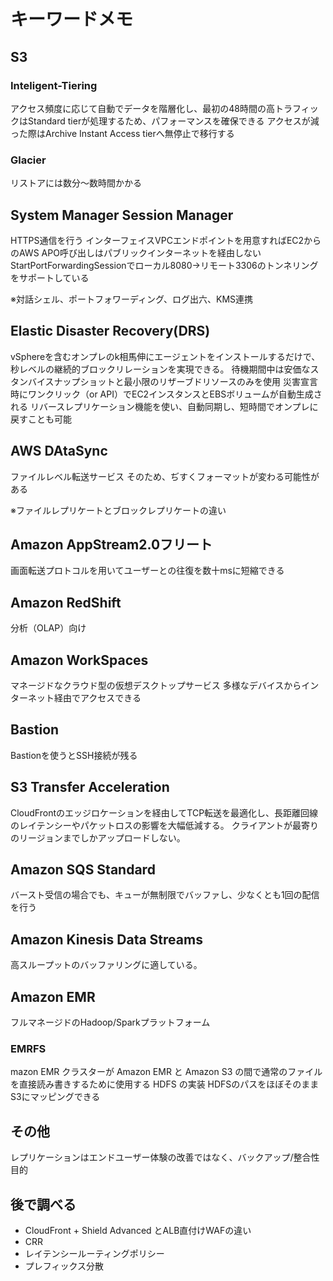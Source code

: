 # キーワードメモ

## S3

### Inteligent-Tiering

アクセス頻度に応じて自動でデータを階層化し、最初の48時間の高トラフィックはStandard tierが処理するため、パフォーマンスを確保できる
アクセスが減った際はArchive Instant Access tierへ無停止で移行する

### Glacier

リストアには数分～数時間かかる

## System Manager Session Manager

HTTPS通信を行う
インターフェイスVPCエンドポイントを用意すればEC2からのAWS APO呼び出しはパブリックインターネットを経由しない
StartPortForwardingSessionでローカル8080→リモート3306のトンネリングをサポートしている

※対話シェル、ポートフォワーディング、ログ出六、KMS連携

## Elastic Disaster Recovery(DRS)

vSphereを含むオンプレのk相馬伸にエージェントをインストールするだけで、秒レベルの継続的ブロックリレーションを実現できる。
待機期間中は安価なスタンバイスナップショットと最小限のリザーブドリソースのみを使用
災害宣言時にワンクリック（or API）でEC2インスタンスとEBSボリュームが自動生成される
リバースレプリケーション機能を使い、自動同期し、短時間でオンプレに戻すことも可能

## AWS DAtaSync

ファイルレベル転送サービス
そのため、ぢすくフォーマットが変わる可能性がある

※ファイルレプリケートとブロックレプリケートの違い

## Amazon AppStream2.0フリート

画面転送プロトコルを用いてユーザーとの往復を数十msに短縮できる

## Amazon RedShift

分析（OLAP）向け

## Amazon WorkSpaces

マネージドなクラウド型の仮想デスクトップサービス
多様なデバイスからインターネット経由でアクセスできる

## Bastion

Bastionを使うとSSH接続が残る

## S3 Transfer Acceleration

CloudFrontのエッジロケーションを経由してTCP転送を最適化し、長距離回線のレイテンシーやパケットロスの影響を大幅低減する。
クライアントが最寄りのリージョンまでしかアップロードしない。

## Amazon SQS Standard

バースト受信の場合でも、キューが無制限でバッファし、少なくとも1回の配信を行う

## Amazon Kinesis Data Streams

高スループットのバッファリングに適している。

## Amazon EMR

フルマネージドのHadoop/Sparkプラットフォーム

### EMRFS

mazon EMR クラスターが Amazon EMR と Amazon S3 の間で通常のファイルを直接読み書きするために使用する HDFS の実装
HDFSのパスをほぼそのままS3にマッピングできる

## その他

レプリケーションはエンドユーザー体験の改善ではなく、バックアップ/整合性目的

## 後で調べる

- CloudFront + Shield Advanced とALB直付けWAFの違い
- CRR
- レイテンシールーティングポリシー
- プレフィックス分散






